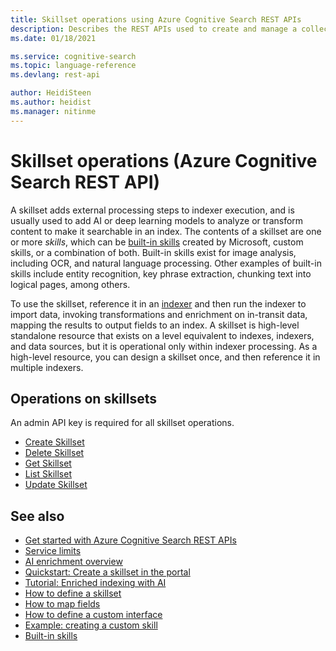 ```yaml
---
title: Skillset operations using Azure Cognitive Search REST APIs
description: Describes the REST APIs used to create and manage a collection of cognitive skills used in an Azure Cognitive Search indexer pipeline.
ms.date: 01/18/2021

ms.service: cognitive-search
ms.topic: language-reference
ms.devlang: rest-api

author: HeidiSteen
ms.author: heidist
ms.manager: nitinme
---
```

# Skillset operations (Azure Cognitive Search REST API)

A skillset adds external processing steps to indexer execution, and is usually used to add AI or deep learning models to analyze or transform content to make it searchable in an index. The contents of a skillset are one or more *skills*, which can be [built-in skills](https://docs.microsoft.com/azure/search/cognitive-search-predefined-skills) created by Microsoft, custom skills, or a combination of both.  Built-in skills exist for image analysis, including OCR, and natural language processing. Other examples of built-in skills include entity recognition, key phrase extraction, chunking text into logical pages, among others.

To use the skillset, reference it in an [indexer](create-indexer.md) and then run the indexer to import data, invoking transformations and enrichment on in-transit data, mapping the results to output fields to an index. A skillset is high-level standalone resource that exists on a level equivalent to indexes, indexers, and data sources, but it is operational only within indexer processing. As a high-level resource, you can design a skillset once, and then reference it in multiple indexers. 

## Operations on skillsets

An admin API key is required for all skillset operations.

+ [Create Skillset](create-skillset.md)
+ [Delete Skillset](delete-skillset.md)
+ [Get Skillset](get-skillset.md)
+ [List Skillset](list-skillset.md)
+ [Update Skillset](update-skillset.md) 

## See also  

+ [Get started with Azure Cognitive Search REST APIs](https://docs.microsoft.com/azure/search/search-get-started-rest)   
+ [Service limits](/azure/search/search-limits-quotas-capacity/)   
+ [AI enrichment overview](https://docs.microsoft.com/azure/search/cognitive-search-concept-intro)
+ [Quickstart: Create a skillset in the portal](https://docs.microsoft.com/azure/search/cognitive-search-quickstart-blob)
+ [Tutorial: Enriched indexing with AI](https://docs.microsoft.com/azure/search/cognitive-search-tutorial-blob)
+ [How to define a skillset](https://docs.microsoft.com/azure/search/cognitive-search-defining-skillset)
+ [How to map fields](https://docs.microsoft.com/azure/search/cognitive-search-output-field-mapping)
+ [How to define a custom interface](https://docs.microsoft.com/azure/search/cognitive-search-custom-skill-interface)
+ [Example: creating a custom skill](https://docs.microsoft.com/azure/search/cognitive-search-create-custom-skill-example)
+ [Built-in skills](https://docs.microsoft.com/azure/search/cognitive-search-predefined-skills)
